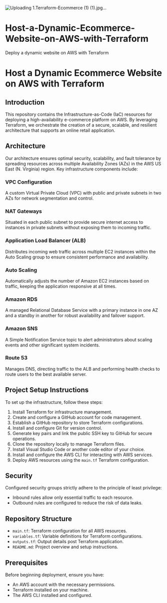 ![Uploading 1.Terraform-Ecommerce (1) (1).jpg…]()

# Host-a-Dynamic-Ecommerce-Website-on-AWS-with-Terraform
Deploy a dynamic website on AWS with Terraform
# Host a Dynamic Ecommerce Website on AWS with Terraform

## Introduction
This repository contains the Infrastructure-as-Code (IaC) resources for deploying a high-availability e-commerce platform on AWS. By leveraging Terraform, we orchestrate the creation of a secure, scalable, and resilient architecture that supports an online retail application.

## Architecture
Our architecture ensures optimal security, scalability, and fault tolerance by spreading resources across multiple Availability Zones (AZs) in the AWS US East (N. Virginia) region. Key infrastructure components include:

### VPC Configuration
A custom Virtual Private Cloud (VPC) with public and private subnets in two AZs for network segmentation and control.

### NAT Gateways
Situated in each public subnet to provide secure internet access to instances in private subnets without exposing them to incoming traffic.

### Application Load Balancer (ALB)
Distributes incoming web traffic across multiple EC2 instances within the Auto Scaling group to ensure consistent performance and availability.

### Auto Scaling
Automatically adjusts the number of Amazon EC2 instances based on traffic, keeping the application responsive at all times.

### Amazon RDS
A managed Relational Database Service with a primary instance in one AZ and a standby in another for robust availability and failover support.

### Amazon SNS
A Simple Notification Service topic to alert administrators about scaling events and other significant system incidents.

### Route 53
Manages DNS, directing traffic to the ALB and performing health checks to route users to the best available server.

## Project Setup Instructions
To set up the infrastructure, follow these steps:

1. Install Terraform for infrastructure management.
2. Create and configure a GitHub account for code management.
3. Establish a GitHub repository to store Terraform configurations.
4. Install and configure Git for version control.
5. Generate key pairs and link the public SSH key to GitHub for secure operations.
6. Clone the repository locally to manage Terraform files.
7. Install Visual Studio Code or another code editor of your choice.
8. Install and configure the AWS CLI for interacting with AWS services.
9. Deploy AWS resources using the `main.tf` Terraform configuration.

## Security
Configured security groups strictly adhere to the principle of least privilege:

- Inbound rules allow only essential traffic to each resource.
- Outbound rules are configured to reduce the risk of data leaks.

## Repository Structure
- `main.tf`: Terraform configuration for all AWS resources.
- `variables.tf`: Variable definitions for Terraform configurations.
- `outputs.tf`: Output details post Terraform application.
- `README.md`: Project overview and setup instructions.

## Prerequisites
Before beginning deployment, ensure you have:

- An AWS account with the necessary permissions.
- Terraform installed on your machine.
- The AWS CLI installed and configured.
